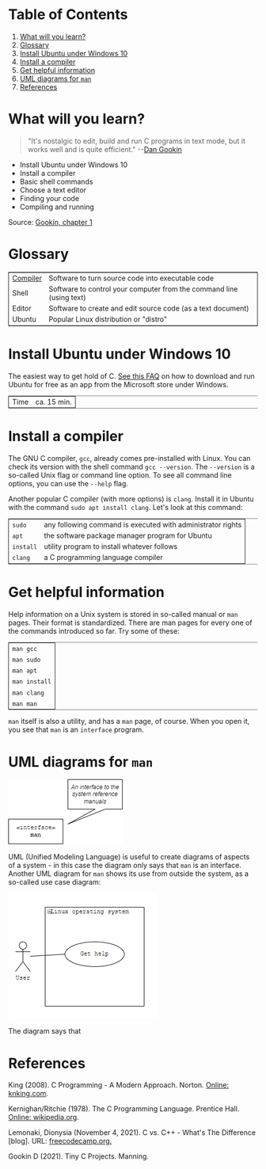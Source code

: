 
# Table of Contents

1.  [What will you learn?](#orgc7cf7b0)
2.  [Glossary](#orgdcee528)
3.  [Install Ubuntu under Windows 10](#org73f68e0)
4.  [Install a compiler](#orgf1c8af6)
5.  [Get helpful information](#org1c14e23)
6.  [UML diagrams for `man`](#org0874cac)
7.  [References](#org736da18)



<a id="orgc7cf7b0"></a>

# What will you learn?

> "It's nostalgic to edit, build and run C programs in text mode, but
> it works well and is quite efficient." --[Dan Gookin](#orgb422514)

-   Install Ubuntu under Windows 10
-   Install a compiler
-   Basic shell commands
-   Choose a text editor
-   Finding your code
-   Compiling and running

Source: [Gookin, chapter 1](#orgb422514)


<a id="orgdcee528"></a>

# Glossary

<table border="2" cellspacing="0" cellpadding="6" rules="groups" frame="hsides">


<colgroup>
<col  class="org-left" />

<col  class="org-left" />
</colgroup>
<tbody>
<tr>
<td class="org-left"><a href="https://en.wikipedia.org/wiki/Compiler">Compiler</a></td>
<td class="org-left">Software to turn source code into executable code</td>
</tr>


<tr>
<td class="org-left">Shell</td>
<td class="org-left">Software to control your computer from the command line (using text)</td>
</tr>


<tr>
<td class="org-left">Editor</td>
<td class="org-left">Software to create and edit source code (as a text document)</td>
</tr>


<tr>
<td class="org-left">Ubuntu</td>
<td class="org-left">Popular Linux distribution or "distro"</td>
</tr>
</tbody>
</table>


<a id="org73f68e0"></a>

# Install Ubuntu under Windows 10

The easiest way to get hold of C. [See this FAQ](https://github.com/birkenkrahe/org/blob/master/FAQ.md#how-can-i-install-linux-under-windows-10) on how to download
and run Ubuntu for free as an app from the Microsoft store under
Windows.

<table border="2" cellspacing="0" cellpadding="6" rules="groups" frame="hsides">


<colgroup>
<col  class="org-left" />

<col  class="org-left" />
</colgroup>
<tbody>
<tr>
<td class="org-left">Time</td>
<td class="org-left">ca. 15 min.</td>
</tr>
</tbody>
</table>


<a id="orgf1c8af6"></a>

# Install a compiler

The GNU C compiler, `gcc`, already comes pre-installed with
Linux. You can check its version with the shell command `gcc
  --version`. The `--version` is a so-called Unix flag or command line
option. To see all command line options, you can use the `--help`
flag.

Another popular C compiler (with more options) is `clang`. Install
it in Ubuntu with the command `sudo apt install clang`. Let's look
at this command:

<table border="2" cellspacing="0" cellpadding="6" rules="groups" frame="hsides">


<colgroup>
<col  class="org-left" />

<col  class="org-left" />
</colgroup>
<tbody>
<tr>
<td class="org-left"><code>sudo</code></td>
<td class="org-left">any following command is executed with administrator rights</td>
</tr>


<tr>
<td class="org-left"><code>apt</code></td>
<td class="org-left">the software package manager program for Ubuntu</td>
</tr>


<tr>
<td class="org-left"><code>install</code></td>
<td class="org-left">utility program to install whatever follows</td>
</tr>


<tr>
<td class="org-left"><code>clang</code></td>
<td class="org-left">a C programming language compiler</td>
</tr>
</tbody>
</table>


<a id="org1c14e23"></a>

# Get helpful information

Help information on a Unix system is stored in so-called manual or
`man` pages. Their format is standardized. There are man pages for
every one of the commands introduced so far. Try some of these:

<table border="2" cellspacing="0" cellpadding="6" rules="groups" frame="hsides">


<colgroup>
<col  class="org-left" />
</colgroup>
<tbody>
<tr>
<td class="org-left"><code>man gcc</code></td>
</tr>


<tr>
<td class="org-left"><code>man sudo</code></td>
</tr>


<tr>
<td class="org-left"><code>man apt</code></td>
</tr>


<tr>
<td class="org-left"><code>man install</code></td>
</tr>


<tr>
<td class="org-left"><code>man clang</code></td>
</tr>


<tr>
<td class="org-left"><code>man man</code></td>
</tr>
</tbody>
</table>

`man` itself is also a utility, and has a `man` page, of
course. When you open it, you see that `man` is an `interface`
program.


<a id="org0874cac"></a>

# UML diagrams for `man`

![img](./img/man.png)

UML (Unified Modeling Language) is useful to create diagrams of
aspects of a system - in this case the diagram only says that `man`
is an interface. Another UML diagram for `man` shows its use from
outside the system, as a so-called use case diagram:

![img](./img/man1.png)

The diagram says that 


<a id="org736da18"></a>

# References

<a id="org59fc1c5"></a> King (2008). C Programming - A Modern
Approach. Norton. [Online: knking.com](http://knking.com/books/c2/index.html).

<a id="org8e389af"></a> Kernighan/Ritchie (1978). The C Programming
Language. Prentice Hall. [Online: wikipedia.org](https://en.wikipedia.org/wiki/The_C_Programming_Language).

<a id="orga75ba71"></a> Lemonaki, Dionysia (November 4, 2021). C vs. C++ -
What's The Difference [blog]. URL: [freecodecamp.org.](https://www.freecodecamp.org/news/c-vs-cpp-whats-the-difference/)

<a id="orgb422514"></a> Gookin D (2021). Tiny C Projects. Manning.

